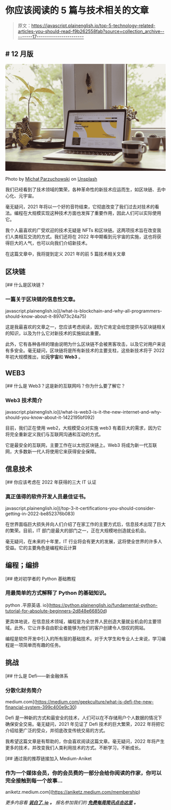 # 你应该阅读的 5 篇与技术相关的文章

> 原文：<https://javascript.plainenglish.io/top-5-technology-related-articles-you-should-read-f9b262558fab?source=collection_archive---------17----------------------->

## # 12 月版

![](img/d491d3076c96171e163013bef3e6ce89.png)

Photo by [Michał Parzuchowski](https://unsplash.com/@mparzuchowski?utm_source=medium&utm_medium=referral) on [Unsplash](https://unsplash.com?utm_source=medium&utm_medium=referral)

我们已经看到了技术领域的繁荣，各种革命性的新技术应运而生，如区块链、去中心化、元宇宙。

毫无疑问，2021 年将以一个好的音符结束，它彻底改变了我们过去对技术的看法。编程在大规模实现这种技术方面也发挥了重要作用，因此人们可以实际使用它。

我个人最喜欢的广受欢迎的技术无疑是 NFTs 和区块链。这两项技术旨在改变我们人类相互交流的方式。我们还将在 2022 年中期看到元宇宙的实施，这也将获得巨大的人气，也可以向我们介绍新技术。

在这篇文章中，我将提到定义 2021 年的前 5 篇技术相关文章

## 区块链

[](/what-is-blockchain-and-why-all-programmers-should-know-about-it-897d73c24a75) [## 什么是区块链？

### 一篇关于区块链的信息性文章。

javascript.plainenglish.io](/what-is-blockchain-and-why-all-programmers-should-know-about-it-897d73c24a75) 

这是我最喜欢的文章之一，您应该考虑阅读，因为它肯定会给您提供与区块链相关的知识，以及为什么它对新技术的实施如此重要。

此外，它有各种各样的理由说明为什么区块链不会被黑客攻击，以及它对用户来说有多安全。毫无疑问，区块链将是所有新技术的主要支柱，这些新技术将于 2022 年初大规模推出，如**元宇宙**和 **Web3** 。

## WEB3

[](/what-is-web3-is-it-the-new-internet-and-why-should-you-know-about-it-1422195bf092) [## 什么是 Web3？这是新的互联网吗？你为什么要了解它？

### Web3 技术简介

javascript.plainenglish.io](/what-is-web3-is-it-the-new-internet-and-why-should-you-know-about-it-1422195bf092) 

目前，我们正在使用 web2，大规模受众对实施 web3 有着巨大的需求，因为它将完全重新定义我们与互联网沟通和互动的方式。

它是最安全的互联网，主要工作在以太坊区块链上。Web3 将成为新一代互联网，大多数新一代人将使用它来获得安全保障。

## 信息技术

[](/top-3-it-certifications-you-should-consider-getting-in-2022-be852376b083) [## 你应该考虑在 2022 年获得的三大 IT 认证

### 真正值得的软件开发人员最佳证书。

javascript.plainenglish.io](/top-3-it-certifications-you-should-consider-getting-in-2022-be852376b083) 

在世界面临巨大损失并向人们介绍了在家工作的主要方式后，信息技术出现了巨大的繁荣。目前，IT 部门是最大的部门之一，正在大规模地创造就业机会。

毫无疑问，在未来的十年里，IT 行业将会有更大的发展，这将使全世界的许多人受益。它的主要角色是编程和云计算

## 编程；编排

[](https://python.plainenglish.io/fundamental-python-tutorial-for-absolute-beginners-2d848e66850d) [## 绝对初学者的 Python 基础教程

### 用最简单的方式解释了 Python 的基础知识。

python .平原英语. io](https://python.plainenglish.io/fundamental-python-tutorial-for-absolute-beginners-2d848e66850d) 

更具体地说，在信息技术领域，编程是为全世界人民创造大量就业机会的主要领域。此外，它让许多自由职业者能够为他们的客户创建令人惊叹的网站。

编程是软件开发中引入的所有层的基础技术。对于大学生和专业人士来说，学习编程是一项简单而有趣的任务。

## 挑战

[](https://medium.com/geekculture/what-is-defi-the-new-financial-system-399c400e9c30) [## 什么是 Defi——新金融体系

### 分散化财务简介

medium.com](https://medium.com/geekculture/what-is-defi-the-new-financial-system-399c400e9c30) 

Defi 是一种新的方式和最安全的技术，人们可以在不存储用户个人数据的情况下确保安全交易。毫无疑问，2021 年见证了 Defi 技术的巨大繁荣，2022 年将把它介绍给更广泛的受众，并彻底改变传统交易的方式。

我希望这篇文章是有帮助的，你会喜欢阅读这篇文章。毫无疑问，2022 年将产生更多的技术，并改变我们人类利用技术的方式。不断学习，不断成长。

[](https://aniketz.medium.com/membership) [## 通过我的推荐链接加入 Medium-Aniket

### 作为一个媒体会员，你的会员费的一部分会给你阅读的作家，你可以完全接触到每一个故事…

aniketz.medium.com](https://aniketz.medium.com/membership) 

*更多内容看* [***说白了. io***](http://plainenglish.io/) ***。*** *报名参加我们的* [***免费每周简讯点击这里***](http://newsletter.plainenglish.io/) ***。***
